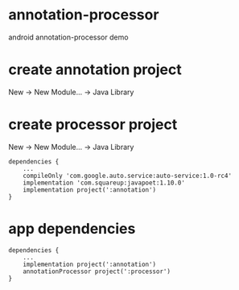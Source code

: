 # annotation-processor
android annotation-processor demo

# create annotation project
New -> New Module... -> Java Library

# create processor project
New -> New Module... -> Java Library

    dependencies {
        ...
        compileOnly 'com.google.auto.service:auto-service:1.0-rc4'
        implementation 'com.squareup:javapoet:1.10.0'
        implementation project(':annotation')
    }
# app dependencies
    dependencies {
        ...
        implementation project(':annotation')
        annotationProcessor project(':processor')
    }